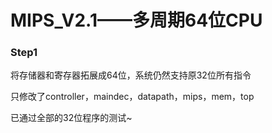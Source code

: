 # MIPS_V2.1——多周期64位CPU

### Step1

将存储器和寄存器拓展成64位，系统仍然支持原32位所有指令

只修改了controller，maindec，datapath，mips，mem，top

已通过全部的32位程序的测试~